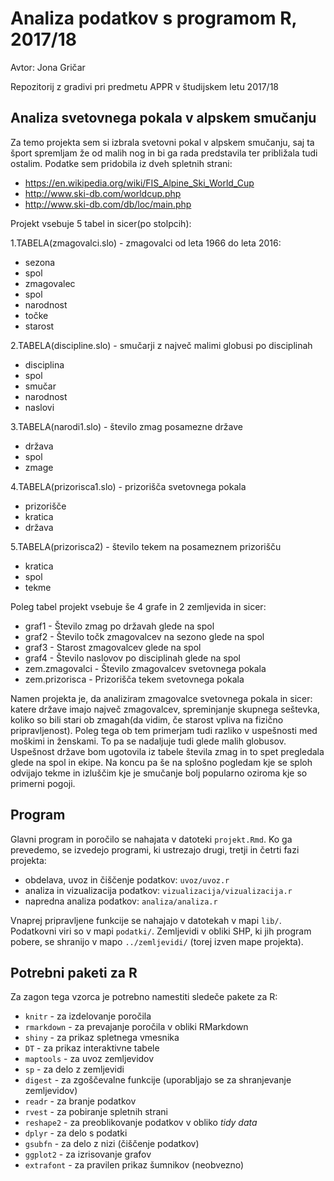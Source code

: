 # Analiza podatkov s programom R, 2017/18

Avtor: Jona Gričar

Repozitorij z gradivi pri predmetu APPR v študijskem letu 2017/18

## Analiza svetovnega pokala v alpskem smučanju

Za temo projekta sem si izbrala svetovni pokal v alpskem smučanju, saj ta šport spremljam že od malih nog in bi ga rada predstavila ter približala tudi ostalim. Podatke sem pridobila iz dveh spletnih strani:
* https://en.wikipedia.org/wiki/FIS_Alpine_Ski_World_Cup
* http://www.ski-db.com/worldcup.php
* http://www.ski-db.com/db/loc/main.php

Projekt vsebuje 5 tabel in sicer(po stolpcih):

1.TABELA(zmagovalci.slo) - zmagovalci od leta 1966 do leta 2016:
* sezona
* spol
* zmagovalec
* spol
* narodnost
* točke
* starost

2.TABELA(discipline.slo) - smučarji z največ malimi globusi po disciplinah
* disciplina
* spol
* smučar
* narodnost
* naslovi

3.TABELA(narodi1.slo) - število zmag posamezne države
* država
* spol
* zmage

4.TABELA(prizorisca1.slo) - prizorišča svetovnega pokala
* prizorišče
* kratica
* država

5.TABELA(prizorisca2) - število tekem na posameznem prizorišču
* kratica
* spol
* tekme

Poleg tabel projekt vsebuje še 4 grafe in 2 zemljevida in sicer:
* graf1 - Število zmag po državah glede na spol
* graf2 - Število točk zmagovalcev na sezono glede na spol
* graf3 - Starost zmagovalcev glede na spol
* graf4 - Število naslovov po disciplinah glede na spol
* zem.zmagovalci - Število zmagovalcev svetovnega pokala
* zem.prizorisca - Prizorišča tekem svetovnega pokala

Namen projekta je, da analiziram zmagovalce svetovnega pokala in sicer: katere države imajo največ zmagovalcev, spreminjanje skupnega seštevka, koliko so bili stari ob zmagah(da vidim, če starost vpliva na fizično pripravljenost). Poleg tega ob tem primerjam tudi razliko v uspešnosti med moškimi in ženskami. To pa se nadaljuje tudi glede malih globusov. Uspešnost države bom ugotovila iz tabele števila zmag in to spet pregledala glede na spol in ekipe. Na koncu pa še na splošno pogledam kje se sploh odvijajo tekme in izluščim kje je smučanje bolj popularno oziroma kje so primerni pogoji.

## Program

Glavni program in poročilo se nahajata v datoteki `projekt.Rmd`. Ko ga prevedemo,
se izvedejo programi, ki ustrezajo drugi, tretji in četrti fazi projekta:

* obdelava, uvoz in čiščenje podatkov: `uvoz/uvoz.r`
* analiza in vizualizacija podatkov: `vizualizacija/vizualizacija.r`
* napredna analiza podatkov: `analiza/analiza.r`

Vnaprej pripravljene funkcije se nahajajo v datotekah v mapi `lib/`. Podatkovni
viri so v mapi `podatki/`. Zemljevidi v obliki SHP, ki jih program pobere, se
shranijo v mapo `../zemljevidi/` (torej izven mape projekta).

## Potrebni paketi za R

Za zagon tega vzorca je potrebno namestiti sledeče pakete za R:

* `knitr` - za izdelovanje poročila
* `rmarkdown` - za prevajanje poročila v obliki RMarkdown
* `shiny` - za prikaz spletnega vmesnika
* `DT` - za prikaz interaktivne tabele
* `maptools` - za uvoz zemljevidov
* `sp` - za delo z zemljevidi
* `digest` - za zgoščevalne funkcije (uporabljajo se za shranjevanje zemljevidov)
* `readr` - za branje podatkov
* `rvest` - za pobiranje spletnih strani
* `reshape2` - za preoblikovanje podatkov v obliko *tidy data*
* `dplyr` - za delo s podatki
* `gsubfn` - za delo z nizi (čiščenje podatkov)
* `ggplot2` - za izrisovanje grafov
* `extrafont` - za pravilen prikaz šumnikov (neobvezno)
